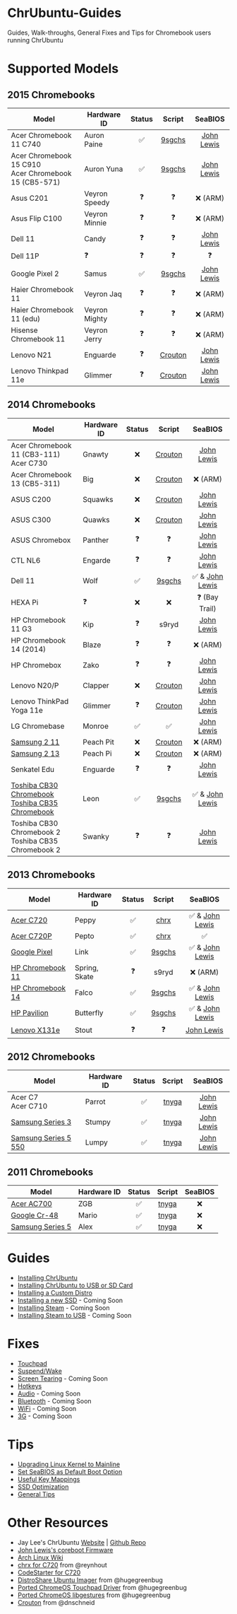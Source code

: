 # ChrUbuntu-Guides
Guides, Walk-throughs, General Fixes and Tips for Chromebook users running ChrUbuntu

# Supported Models

## 2015 Chromebooks
Model|Hardware ID|Status|Script|SeaBIOS
-----|-----------|:----:|:----:|:-----:
Acer Chromebook 11 C740|Auron Paine|:white_check_mark:|[9sgchs](http://goo.gl/7bUocb)|[John Lewis](http://goo.gl/K8D3MO)|
Acer Chromebook 15 C910<br>Acer Chromebook 15 (CB5-571)|Auron Yuna|:white_check_mark:|[9sgchs](http://goo.gl/7bUocb)|[John Lewis](http://goo.gl/K8D3MO)|
Asus C201|Veyron Speedy|:question:|:question:|:x: (ARM)|
Asus Flip C100|Veyron Minnie|:question:|:question:|:x: (ARM)|
Dell 11|Candy|:question:|:question:|[John Lewis](http://goo.gl/K8D3MO)|
Dell 11P|:question:|:question:|:question:|:question:|
Google Pixel 2|Samus|:white_check_mark:|[9sgchs](http://goo.gl/7bUocb)|[John Lewis](http://goo.gl/K8D3MO)|
Haier Chromebook 11|Veyron Jaq|:question:|:question:|:x: (ARM)|
Haier Chromebook 11 (edu)|Veyron Mighty|:question:|:question:|:x: (ARM)|
Hisense Chromebook 11|Veyron Jerry|:question:|:question:|:x: (ARM)|
Lenovo N21|Enguarde|:question:|[Crouton](https://github.com/dnschneid/crouton)|[John Lewis](http://goo.gl/K8D3MO)|
Lenovo Thinkpad 11e|Glimmer|:question:|[Crouton](https://github.com/dnschneid/crouton)|[John Lewis](http://goo.gl/K8D3MO)|

## 2014 Chromebooks
Model|Hardware ID|Status|Script|SeaBIOS
-----|-----------|:----:|:----:|:-----:
Acer Chromebook 11 (CB3-111)<br>Acer C730|Gnawty|:x:|[Crouton](https://github.com/dnschneid/crouton)|[John Lewis](http://goo.gl/K8D3MO)|
Acer Chromebook 13 (CB5-311)|Big|:x:|[Crouton](https://github.com/dnschneid/crouton)|:x: (ARM)|
ASUS C200|Squawks|:x:|[Crouton](https://github.com/dnschneid/crouton)|[John Lewis](http://goo.gl/K8D3MO)|
ASUS C300|Quawks|:x:|[Crouton](https://github.com/dnschneid/crouton)|[John Lewis](http://goo.gl/K8D3MO)|
ASUS Chromebox|Panther|:question:|:question:|[John Lewis](http://goo.gl/K8D3MO)|
CTL NL6|Engarde|:question:|:question:|[John Lewis](http://goo.gl/K8D3MO)|
Dell 11|Wolf|:white_check_mark:|[9sgchs](http://goo.gl/7bUocb)|:white_check_mark: & [John Lewis](http://goo.gl/K8D3MO)|
HEXA Pi|:question:|:x:|:x:|:question: (Bay Trail)|
HP Chromebook 11 G3|Kip|:question:|s9ryd|[John Lewis](http://goo.gl/K8D3MO)|
HP Chromebook 14 (2014)|Blaze|:question:|:question:|:x: (ARM)|
HP Chromebox|Zako|:question:|:question:|[John Lewis](http://goo.gl/K8D3MO)|
Lenovo N20/P|Clapper|:x:|[Crouton](https://github.com/dnschneid/crouton)|[John Lewis](http://goo.gl/K8D3MO)|
Lenovo ThinkPad Yoga 11e|Glimmer|:question:|[Crouton](https://github.com/dnschneid/crouton)|[John Lewis](http://goo.gl/K8D3MO)|
LG Chromebase|Monroe|:white_check_mark:|:white_check_mark:|[John Lewis](http://goo.gl/K8D3MO)|
[Samsung 2 11](http://goo.gl/oSCOKd)|Peach Pit|:x:|[Crouton](https://github.com/dnschneid/crouton)|:x: (ARM)|
[Samsung 2 13](http://goo.gl/oSCOKd)|Peach Pi|:x:|[Crouton](https://github.com/dnschneid/crouton)|:x: (ARM)|
Senkatel Edu|Enguarde|:question:|:question:|[John Lewis](http://goo.gl/K8D3MO)|
[Toshiba CB30 Chromebook](http://goo.gl/nCIzN9)<br>[Toshiba CB35 Chromebook](http://goo.gl/nCIzN9)|Leon|:white_check_mark:|[9sgchs](http://goo.gl/7bUocb)|:white_check_mark: & [John Lewis](http://goo.gl/K8D3MO)|
Toshiba CB30 Chromebook 2<br>Toshiba CB35 Chromebook 2|Swanky|:question:|:question:|[John Lewis](http://goo.gl/K8D3MO)|

## 2013 Chromebooks
Model|Hardware ID|Status|Script|SeaBIOS
-----|-----------|:----:|:----:|:-----:
[Acer C720](http://goo.gl/UaWwyp)|Peppy|:white_check_mark:|[chrx](https://github.com/reynhout/chrx)|:white_check_mark: & [John Lewis](http://goo.gl/K8D3MO)|
[Acer C720P](http://goo.gl/UaWwyp)|Pepto|:white_check_mark:|[chrx](https://github.com/reynhout/chrx)|:white_check_mark:|
[Google Pixel](http://goo.gl/XbMUTc)|Link|:white_check_mark:|[9sgchs](http://goo.gl/7bUocb)|:white_check_mark: & [John Lewis](http://goo.gl/K8D3MO)|
[HP Chromebook 11](http://goo.gl/3V9jfn)|Spring, Skate|:question:|s9ryd|:x: (ARM)|
[HP Chromebook 14](http://goo.gl/K9EDwV)|Falco|:white_check_mark:|[9sgchs](http://goo.gl/7bUocb)|:white_check_mark: & [John Lewis](http://goo.gl/K8D3MO)|
[HP Pavilion](http://goo.gl/dhAbM7)|Butterfly|:white_check_mark:|[9sgchs](http://goo.gl/7bUocb)|:white_check_mark: & [John Lewis](http://goo.gl/K8D3MO)|
[Lenovo X131e](http://goo.gl/YB2m0s)|Stout|:question:|:question:|[John Lewis](http://goo.gl/K8D3MO)|

## 2012 Chromebooks
Model|Hardware ID|Status|Script|SeaBIOS
-----|-----------|:----:|:----:|:-----:
Acer C7<br>Acer C710|Parrot|:white_check_mark:|[tnyga](http://goo.gl/7bUocb)|[John Lewis](http://goo.gl/K8D3MO)|
[Samsung Series 3](http://goo.gl/FwjFCM)|Stumpy|:white_check_mark:|[tnyga](http://goo.gl/7bUocb)|[John Lewis](http://goo.gl/K8D3MO)|
[Samsung Series 5 550](http://goo.gl/0RJXN4)|Lumpy|:white_check_mark:|[tnyga](http://goo.gl/7bUocb)|[John Lewis](http://goo.gl/K8D3MO)|

## 2011 Chromebooks
Model|Hardware ID|Status|Script|SeaBIOS
-----|-----------|:----:|:----:|:-----:
[Acer AC700](http://goo.gl/JL5cu3)|ZGB|:white_check_mark:|[tnyga](http://goo.gl/7bUocb)|:x:|
[Google Cr-48](http://goo.gl/Oc4l0I)|Mario|:white_check_mark:|[tnyga](http://goo.gl/7bUocb)|:x:|
[Samsung Series 5](http://goo.gl/2vaLvs)|Alex|:white_check_mark:|[tnyga](http://goo.gl/7bUocb)|:x:|

# Guides
* [Installing ChrUbuntu](https://github.com/iantrich/ChrUbuntu-Guides/blob/master/Guides/Installing%20ChrUbuntu.md)
* [Installing ChrUbuntu to USB or SD Card](https://github.com/iantrich/ChrUbuntu-Guides/blob/master/Guides/Installing%20ChrUbuntu%20to%20USB%20or%20SD%20Card.md)
* [Installing a Custom Distro](https://github.com/iantrich/ChrUbuntu-Guides/blob/master/Guides/Installing%20a%20custom%20distro.md)
* [Installing a new SSD](https://github.com/iantrich/ChrUbuntu-Guides/blob/master/Guides/Installing%20a%20new%20SSD.md) - Coming Soon
* [Installing Steam](https://github.com/iantrich/ChrUbuntu-Guides/blob/master/Guides/Installing%20Steam.md) - Coming Soon
* [Installing Steam to USB](https://github.com/iantrich/ChrUbuntu-Guides/blob/master/Guides/Installing%20Steam%20on%20USB.md) - Coming Soon

# Fixes
* [Touchpad](https://github.com/iantrich/ChrUbuntu-Guides/blob/master/Fixes/Touchpad.md)
* [Suspend/Wake](https://github.com/iantrich/ChrUbuntu-Guides/blob/master/Fixes/Suspend-Wake.md)
* [Screen Tearing](https://github.com/iantrich/ChrUbuntu-Guides/blob/master/Fixes/Screen%20Tearing.md) - Coming Soon
* [Hotkeys](https://github.com/iantrich/ChrUbuntu-Guides/blob/master/Fixes/Hotkeys.md)
* [Audio](https://github.com/iantrich/ChrUbuntu-Guides/blob/master/Fixes/Audio.md) - Coming Soon
* [Bluetooth](https://github.com/iantrich/ChrUbuntu-Guides/blob/master/Fixes/Bluetooth.md) - Coming Soon
* [WiFi](https://github.com/iantrich/ChrUbuntu-Guides/blob/master/Fixes/WiFi.md) - Coming Soon
* [3G](https://github.com/iantrich/ChrUbuntu-Guides/blob/master/Fixes/3G.md) - Coming Soon

# Tips
* [Upgrading Linux Kernel to Mainline](https://github.com/iantrich/ChrUbuntu-Guides/blob/master/Tips/Upgrading%20Kernel%20to%20Mainline.md)
* [Set SeaBIOS as Default Boot Option](https://github.com/iantrich/ChrUbuntu-Guides/blob/master/Tips/Linux-SeaBIOS%20as%20Default%20Boot%20Option.md)
* [Useful Key Mappings](https://github.com/iantrich/ChrUbuntu-Guides/blob/master/Tips/Useful%20Key%20Mappings.md)
* [SSD Optimization](https://github.com/iantrich/ChrUbuntu-Guides/blob/master/Tips/SSD%20Optimization.md)
* [General Tips](https://github.com/iantrich/ChrUbuntu-Guides/blob/master/Tips/General%20Tips.md)

# Other Resources
* Jay Lee's ChrUbuntu [Website](http://chromeos-cr48.blogspot.com) | [Github Repo](https://github.com/jay0lee/chrubuntu-script)
* [John Lewis's coreboot Firmware](https://johnlewis.ie/custom-chromebook-firmware/rom-download/)
* [Arch Linux Wiki](https://wiki.archlinux.org/index.php/Chromebook)
* [chrx for C720](https://github.com/reynhout/chrx) from @reynhout
* [CodeStarter for C720](https://github.com/codestarterorg/ubuntu-chromebook-installer)
* [DistroShare Ubuntu Imager](https://github.com/Distroshare/distroshare-ubuntu-imager) from @hugegreenbug
* [Ported ChromeOS Touchpad Driver](https://github.com/hugegreenbug/xf86-input-cmt) from @hugegreenbug
* [Ported ChromeOS libgestures](https://github.com/hugegreenbug/libgestures) from @hugegreenbug
* [Crouton](https://github.com/dnschneid/crouton) from @dnschneid
